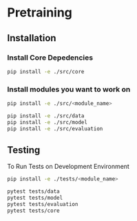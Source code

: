 # Pretraining

## Installation

### Install Core Depedencies
```bash
pip install -e ./src/core
```

### Install modules you want to work on
```bash
pip install -e ./src/<module_name>
```
```bash
pip install -e ./src/data
pip install -e ./src/model
pip install -e ./src/evaluation
```

## Testing
To Run Tests on Development Environment
```bash
pip install -e ./tests/<module_name>
```
```bash
pytest tests/data
pytest tests/model
pytest tests/evaluation
pytest tests/core
```
